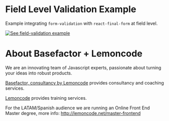 # Field Level Validation Example

Example integrating `form-validation` with `react-final-form` at field level.

[![See field-validation example](https://codesandbox.io/static/img/play-codesandbox.svg)](https://codesandbox.io/s/github/lemoncode/form-validation/tree/master/examples/react-final-form/js/field-level-validation)


# About Basefactor + Lemoncode

We are an innovating team of Javascript experts, passionate about turning your ideas into robust products.

[Basefactor, consultancy by Lemoncode](http://www.basefactor.com) provides consultancy and coaching services.

[Lemoncode](http://lemoncode.net/services/en/#en-home) provides training services.

For the LATAM/Spanish audience we are running an Online Front End Master degree, more info: http://lemoncode.net/master-frontend
